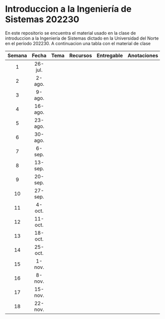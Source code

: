 # Introduccion a la Ingeniería de Sistemas 202230

En este repositorio se encuentra el material usado en la clase de introduccion a la Ingeniería de Sistemas dictado en la Universidad del Norte en el período 202230. A continuacion una tabla con el material de clase

| **Semana** | **Fecha** | **Tema** | **Recursos** | **Entregable** | **Anotaciones** |
|:----------:|:---------:|:--------:|:------------:|:--------------:|:---------------:|
|      1     | 26-jul.   |          |              |                |                 |
|      2     | 2-ago.    |          |              |                |                 |
|      3     | 9-ago.    |          |              |                |                 |
|      4     | 16-ago.   |          |              |                |                 |
|      5     | 23-ago.   |          |              |                |                 |
|      6     | 30-ago.   |          |              |                |                 |
|      7     | 6-sep.    |          |              |                |                 |
|      8     | 13-sep.   |          |              |                |                 |
|      9     | 20-sep.   |          |              |                |                 |
|     10     | 27-sep.   |          |              |                |                 |
|     11     | 4-oct.    |          |              |                |                 |
|     12     | 11-oct.   |          |              |                |                 |
|     13     | 18-oct.   |          |              |                |                 |
|     14     | 25-oct.   |          |              |                |                 |
|     15     | 1-nov.    |          |              |                |                 |
|     16     | 8-nov.    |          |              |                |                 |
|     17     | 15-nov.   |          |              |                |                 |
|     18     | 22-nov.   |          |              |                |                 |
